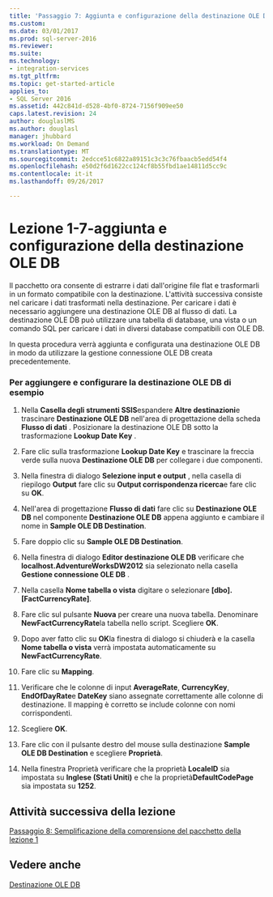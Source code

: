 ```yaml
---
title: 'Passaggio 7: Aggiunta e configurazione della destinazione OLE DB | Documenti Microsoft'
ms.custom: 
ms.date: 03/01/2017
ms.prod: sql-server-2016
ms.reviewer: 
ms.suite: 
ms.technology:
- integration-services
ms.tgt_pltfrm: 
ms.topic: get-started-article
applies_to:
- SQL Server 2016
ms.assetid: 442c841d-d528-4bf0-8724-7156f909ee50
caps.latest.revision: 24
author: douglaslMS
ms.author: douglasl
manager: jhubbard
ms.workload: On Demand
ms.translationtype: MT
ms.sourcegitcommit: 2edcce51c6822a89151c3c3c76fbaacb5edd54f4
ms.openlocfilehash: e50d2f6d1622cc124cf8b55fbd1ae14811d5cc9c
ms.contentlocale: it-it
ms.lasthandoff: 09/26/2017

---
```

# <a name="lesson-1-7---adding-and-configuring-the-ole-db-destination"></a>Lezione 1-7-aggiunta e configurazione della destinazione OLE DB
Il pacchetto ora consente di estrarre i dati dall'origine file flat e trasformarli in un formato compatibile con la destinazione. L'attività successiva consiste nel caricare i dati trasformati nella destinazione. Per caricare i dati è necessario aggiungere una destinazione OLE DB al flusso di dati. La destinazione OLE DB può utilizzare una tabella di database, una vista o un comando SQL per caricare i dati in diversi database compatibili con OLE DB.  
  
In questa procedura verrà aggiunta e configurata una destinazione OLE DB in modo da utilizzare la gestione connessione OLE DB creata precedentemente.  
  
### <a name="to-add-and-configure-the-sample-ole-db-destination"></a>Per aggiungere e configurare la destinazione OLE DB di esempio  
  
1.  Nella **Casella degli strumenti SSIS**espandere **Altre destinazioni**e trascinare **Destinazione OLE DB** nell'area di progettazione della scheda **Flusso di dati** . Posizionare la destinazione OLE DB sotto la trasformazione **Lookup Date Key** .  
  
2.  Fare clic sulla trasformazione **Lookup Date Key** e trascinare la freccia verde sulla nuova **Destinazione OLE DB** per collegare i due componenti.  
  
3.  Nella finestra di dialogo **Selezione input e output** , nella casella di riepilogo **Output** fare clic su **Output corrispondenza ricerca**e fare clic su **OK**.  
  
4.  Nell'area di progettazione **Flusso di dati** fare clic su **Destinazione OLE DB** nel componente **Destinazione OLE DB** appena aggiunto e cambiare il nome in **Sample OLE DB Destination**.  
  
5.  Fare doppio clic su **Sample OLE DB Destination**.  
  
6.  Nella finestra di dialogo **Editor destinazione OLE DB** verificare che **localhost.AdventureWorksDW2012** sia selezionato nella casella **Gestione connessione OLE DB** .  
  
7.  Nella casella **Nome tabella o vista** digitare o selezionare **[dbo].[FactCurrencyRate]**.  
  
8.  Fare clic sul pulsante **Nuova** per creare una nuova tabella.  Denominare **NewFactCurrencyRate**la tabella nello script.  Scegliere **OK**.  
  
9. Dopo aver fatto clic su **OK**la finestra di dialogo si chiuderà e la casella **Nome tabella o vista** verrà impostata automaticamente su **NewFactCurrencyRate**.  
  
10. Fare clic su **Mapping**.  
  
11. Verificare che le colonne di input **AverageRate**, **CurrencyKey**, **EndOfDayRate**e **DateKey** siano assegnate correttamente alle colonne di destinazione. Il mapping è corretto se include colonne con nomi corrispondenti.  
  
12. Scegliere **OK**.  
  
13. Fare clic con il pulsante destro del mouse sulla destinazione **Sample OLE DB Destination** e scegliere **Proprietà**.  
  
14. Nella finestra Proprietà verificare che la proprietà **LocaleID** sia impostata su **Inglese (Stati Uniti)** e che la proprietà**DefaultCodePage** sia impostata su **1252**.  
  
## <a name="next-task-in-lesson"></a>Attività successiva della lezione  
[Passaggio 8: Semplificazione della comprensione del pacchetto della lezione 1](../integration-services/lesson-1-8-making-the-lesson-1-package-easier-to-understand.md)  
  
## <a name="see-also"></a>Vedere anche  
[Destinazione OLE DB](../integration-services/data-flow/ole-db-destination.md)  
  
  
  

